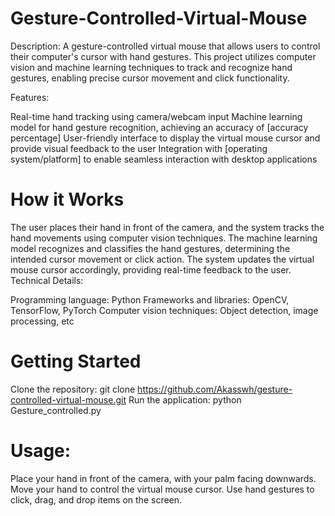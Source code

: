 # Gesture-Controlled-Virtual-Mouse
Description: A gesture-controlled virtual mouse that allows users to control their computer's cursor with hand gestures. This project utilizes computer vision and machine learning techniques to track and recognize hand gestures, enabling precise cursor movement and click functionality.

Features:

Real-time hand tracking using camera/webcam input
Machine learning model for hand gesture recognition, achieving an accuracy of [accuracy percentage]
User-friendly interface to display the virtual mouse cursor and provide visual feedback to the user
Integration with [operating system/platform] to enable seamless interaction with desktop applications

# How it Works

The user places their hand in front of the camera, and the system tracks the hand movements using computer vision techniques.
The machine learning model recognizes and classifies the hand gestures, determining the intended cursor movement or click action.
The system updates the virtual mouse cursor accordingly, providing real-time feedback to the user.
Technical Details:

Programming language: Python
Frameworks and libraries: OpenCV, TensorFlow, PyTorch
Computer vision techniques: Object detection, image processing, etc

# Getting Started

Clone the repository: git clone https://github.com/Akasswh/gesture-controlled-virtual-mouse.git
Run the application: python Gesture_controlled.py

# Usage:

Place your hand in front of the camera, with your palm facing downwards.
Move your hand to control the virtual mouse cursor.
Use hand gestures to click, drag, and drop items on the screen.

